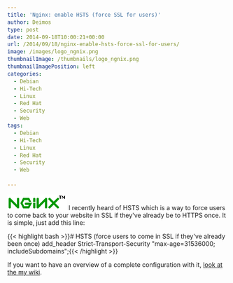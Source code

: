 ```yaml
---
title: 'Nginx: enable HSTS (force SSL for users)'
author: Deimos
type: post
date: 2014-09-18T10:00:21+00:00
url: /2014/09/18/nginx-enable-hsts-force-ssl-for-users/
image: /images/logo_ngnix.png
thumbnailImage: /thumbnails/logo_ngnix.png
thumbnailImagePosition: left
categories:
  - Debian
  - Hi-Tech
  - Linux
  - Red Hat
  - Security
  - Web
tags:
  - Debian
  - Hi-Tech
  - Linux
  - Red Hat
  - Security
  - Web

---
```

![Nginx-logo](/images/logo_ngnix.png)
I recently heard of HSTS which is a way to force users to come back to your website in SSL if they've already be to HTTPS once. It is simple, just add this line:

{{< highlight bash >}}# HSTS (force users to come in SSL if they've already been once)
add_header Strict-Transport-Security "max-age=31536000; includeSubdomains";{{< /highlight >}}

If you want to have an overview of a complete configuration with it, [look at the my wiki](https://wiki.deimos.fr/Nginx_:_Installation_et_configuration_d%27une_alternative_d%27Apache#Configuration_4).
